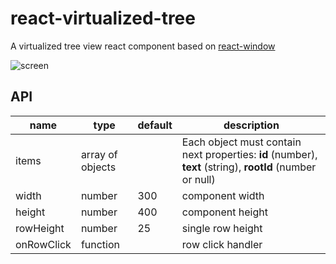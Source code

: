 # react-virtualized-tree
A virtualized tree view react component based on [react-window](https://github.com/bvaughn/react-window)


![screen](https://user-images.githubusercontent.com/1687695/62229355-29f0f880-b3c8-11e9-8488-2203be76e83e.gif)

## API
|name|type|default|description|
|-----|---|--------|----|
|items|array of objects||Each object must contain next properties: **id** (number), **text** (string), **rootId** (number or null)|
|width|number|300|component width|
|height|number|400|component height|
|rowHeight|number|25|single row height|
|onRowClick|function||row click handler|
